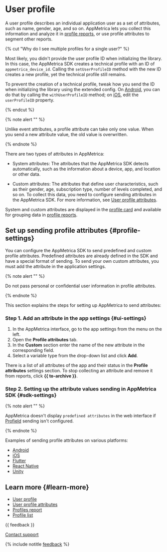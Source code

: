 # User profile

A user profile describes an individual application user as a set of attributes, such as name, gender, age, and so on. AppMetrica lets you collect this information and analyze it in [profile reports](../mobile-reports/profile-report.md), or use profile attributes to segment other reports.

{% cut "Why do I see multiple profiles for a single user?" %}

Most likely, you didn't provide the user profile ID when initializing the library. In this case, the AppMetrica SDK creates a technical profile with an ID of `appmetrica_device_id`. Calling the `setUserProfileID` method with the new ID creates a new profile, yet the technical profile still remains.

To prevent the creation of a technical profile, tweak how you send the ID when initializing the library using the extended config. On [Android](../sdk/android/analytics/android-operations.md#initialize), you can do that by calling the `withUserProfileID` method; on [iOS](../sdk/ios/analytics/ios-operations.md#initialize), edit the `userProfileID` property.

{% endcut %}

{% note alert "" %}

Unlike event attributes, a profile attribute can take only one value. When you send a new attribute value, the old value is overwritten.

{% endnote %}

There are two types of attributes in AppMetrica:

- System attributes: The attributes that the AppMetrica SDK detects automatically, such as the information about a device, app, and location or other data.

- Custom attributes: The attributes that define user characteristics, such as their gender, age, subscription type, number of levels completed, and so on. To collect this data, you need to configure sending attributes in the AppMetrica SDK. For more information, see [User profile attributes](profile-attributes.md).

System and custom attributes are displayed in the [profile card](../mobile-reports/profile-list.md) and available for grouping data in [profile reports](../mobile-reports/profile-report.md).

## Set up sending profile attributes {#profile-settings}

You can configure the AppMetrica SDK to send predefined and custom profile attributes. Predefined attributes are already defined in the SDK and have a special format of sending. To send your own custom attributes, you must add the attribute in the application settings.

{% note alert "" %}

Do not pass personal or confidential user information in profile attributes.

{% endnote %}

This section explains the steps for setting up AppMetrica to send attributes:

### Step 1. Add an attribute in the app settings {#ui-settings}

1. In the AppMetrica interface, go to the app settings from the menu on the left.
1. Open the **Profile attributes** tab.
1. In the **Custom** section enter the name of the new attribute in the corresponding field.
1. Select a variable type from the drop-down list and click **Add**.

There is a list of all attributes of the app and their status in the **Profile attributes** settings section. To stop collecting an attribute and remove it from reports, click **{{ to-archive }}**.

### Step 2. Setting up the attribute values sending in AppMetrica SDK {#sdk-settings}

{% note alert "" %}

AppMetrica doesn't display `predefined attributes` in the web interface if [ProfieId](profile-attributes.md#pre-defined) sending isn't configured.

{% endnote %}

Examples of sending profile attributes on various platforms:

- [Android](../sdk/android/analytics/android-operations.md#send-attribute-profile)
- [iOS](../sdk/ios/analytics/ios-operations.md#send-attribute-profile)
- [Flutter](../sdk/flutter/analytics/flutter-operations.md#send-attribute-profile)
- [React Native](../sdk/react-native/analytics/react-native-operations.md#send-attribute-profile)
- [Unity](../sdk/unity/analytics/unity-operations.md#send-attribute-profile)

## Learn more {#learn-more}

- [User profile](about-profiles.md)
- [User profile attributes](profile-attributes.md)
- [Profiles report](../mobile-reports/profile-report.md)
- [Profile list](../mobile-reports/profile-list.md)

{{ feedback }}

<a href="../troubleshooting/feedback-new.html">
  <span class="button">Contact support</span>
</a>

{% include notitle [feedback](../_includes/feedback-button.md) %}
